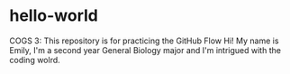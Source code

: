 # hello-world
COGS 3:  This repository is for practicing the GitHub Flow 
Hi! My name is Emily, I'm a second year General Biology major and I'm intrigued with the coding wolrd. 
